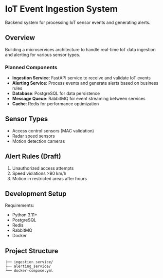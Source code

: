 # IoT Event Ingestion System

Backend system for processing IoT sensor events and generating alerts.

## Overview

Building a microservices architecture to handle real-time IoT data ingestion and alerting for various sensor types.

### Planned Components

- **Ingestion Service**: FastAPI service to receive and validate IoT events
- **Alerting Service**: Process events and generate alerts based on business rules
- **Database**: PostgreSQL for data persistence
- **Message Queue**: RabbitMQ for event streaming between services
- **Cache**: Redis for performance optimization

## Sensor Types

- Access control sensors (MAC validation)
- Radar speed sensors 
- Motion detection cameras

## Alert Rules (Draft)

1. Unauthorized access attempts
2. Speed violations >90 km/h
3. Motion in restricted areas after hours

## Development Setup

Requirements:
- Python 3.11+
- PostgreSQL
- Redis
- RabbitMQ
- Docker

## Project Structure

```
├── ingestion_service/
├── alerting_service/
└── docker-compose.yml
```